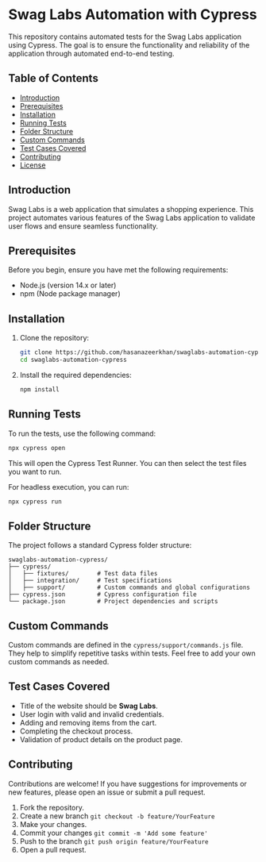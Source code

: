 # Swag Labs Automation with Cypress

This repository contains automated tests for the Swag Labs application using Cypress. The goal is to ensure the functionality and reliability of the application through automated end-to-end testing.

## Table of Contents

- [Introduction](#introduction)
- [Prerequisites](#prerequisites)
- [Installation](#installation)
- [Running Tests](#running-tests)
- [Folder Structure](#folder-structure)
- [Custom Commands](#custom-commands)
- [Test Cases Covered](#test-cases-covered)
- [Contributing](#contributing)
- [License](#license)

## Introduction

Swag Labs is a web application that simulates a shopping experience. This project automates various features of the Swag Labs application to validate user flows and ensure seamless functionality.

## Prerequisites

Before you begin, ensure you have met the following requirements:

- Node.js (version 14.x or later)
- npm (Node package manager)

## Installation

1. Clone the repository:

   ```bash
   git clone https://github.com/hasanazeerkhan/swaglabs-automation-cypress.git
   cd swaglabs-automation-cypress
   ```

2. Install the required dependencies:

   ```bash
   npm install
   ```

## Running Tests

To run the tests, use the following command:

```bash
npx cypress open
```

This will open the Cypress Test Runner. You can then select the test files you want to run.

For headless execution, you can run:

```bash
npx cypress run
```

## Folder Structure

The project follows a standard Cypress folder structure:

```
swaglabs-automation-cypress/
├── cypress/
│   ├── fixtures/        # Test data files
│   ├── integration/     # Test specifications
│   ├── support/         # Custom commands and global configurations
├── cypress.json         # Cypress configuration file
└── package.json         # Project dependencies and scripts
```

## Custom Commands

Custom commands are defined in the `cypress/support/commands.js` file. They help to simplify repetitive tasks within tests. Feel free to add your own custom commands as needed.

## Test Cases Covered

- Title of the website should be **Swag Labs**.
- User login with valid and invalid credentials.
- Adding and removing items from the cart.
- Completing the checkout process.
- Validation of product details on the product page.

## Contributing

Contributions are welcome! If you have suggestions for improvements or new features, please open an issue or submit a pull request.

1. Fork the repository.
2. Create a new branch `git checkout -b feature/YourFeature`
3. Make your changes.
4. Commit your changes `git commit -m 'Add some feature'`
5. Push to the branch `git push origin feature/YourFeature`
6. Open a pull request.
